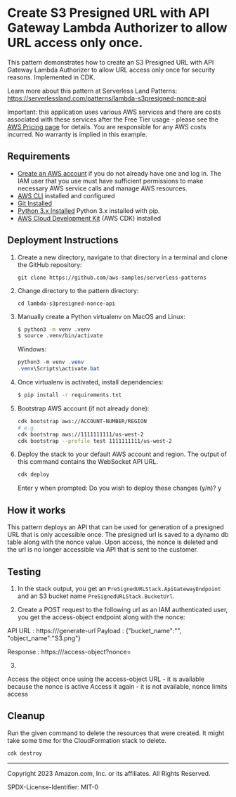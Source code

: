 # Create S3 Presigned URL with API Gateway Lambda Authorizer to allow URL access only once.

This pattern demonstrates how to create an S3 Presigned URL with API Gateway Lambda Authorizer to allow URL access only once for security reasons. Implemented in CDK.

Learn more about this pattern at Serverless Land Patterns: https://serverlessland.com/patterns/lambda-s3presigned-nonce-api

Important: this application uses various AWS services and there are costs associated with these services after the Free Tier usage - please see the [AWS Pricing page](https://aws.amazon.com/pricing/) for details. You are responsible for any AWS costs incurred. No warranty is implied in this example.

## Requirements

* [Create an AWS account](https://portal.aws.amazon.com/gp/aws/developer/registration/index.html) if you do not already have one and log in. The IAM user that you use must have sufficient permissions to make necessary AWS service calls and manage AWS resources.
* [AWS CLI](https://docs.aws.amazon.com/cli/latest/userguide/install-cliv2.html) installed and configured
* [Git Installed](https://git-scm.com/book/en/v2/Getting-Started-Installing-Git)
* [Python 3.x Installed](https://www.python.org/) Python 3.x installed with pip.
* [AWS Cloud Development Kit](https://docs.aws.amazon.com/cdk/latest/guide/cli.html) (AWS CDK) installed

## Deployment Instructions

1. Create a new directory, navigate to that directory in a terminal and clone the GitHub repository:
    ``` 
    git clone https://github.com/aws-samples/serverless-patterns
    ```
1. Change directory to the pattern directory:
    ```
    cd lambda-s3presigned-nonce-api
    ```
3. Manually create a Python virtualenv on MacOS and Linux:

   ```bash
   $ python3 -m venv .venv
   $ source .venv/bin/activate
   ```

   Windows:

   ```powershell
   python3 -m venv .venv
   .venv\Scripts\activate.bat
   ```

4. Once virtualenv is activated, install dependencies:

   ```bash
   $ pip install -r requirements.txt
   ```

5. Bootstrap AWS account (if not already done):

   ```bash
   cdk bootstrap aws://ACCOUNT-NUMBER/REGION
   # e.g.
   cdk bootstrap aws://1111111111/us-west-2
   cdk bootstrap --profile test 1111111111/us-west-2
   ```

6. Deploy the stack to your default AWS account and region. The output of this command contains the WebSocket API URL.

   ```bash
   cdk deploy
   ```
   Enter y when prompted:
   Do you wish to deploy these changes (y/n)? y
   
## How it works

This pattern deploys an API that can be used for generation of a presigned URL that is only accessible once. The presigned url is saved to a dynamo db table along with the nonce value. Upon access, the nonce is deleted and the url is no longer accessible via API that is sent to the customer.


## Testing

1. In the stack output, you get an `PreSignedURLStack.ApiGatewayEndpoint` and an S3 bucket name `PreSignedURLStack.BucketUrl`. 

2. Create a POST request to the following url as an IAM authenticated user, you get the access-object endpoint along with the nonce:

API URL : https://<APIendpoint>/generate-url 
Payload : {"bucket_name":"<bucketname>", "object_name":"S3.png"}

Response : https://<APIendpoint>/access-object?nonce=<the-unique-object-nonce>

3. 
Access the object once using the access-object URL - it is available because the nonce is active
Access it again - it is not available, nonce limits access

## Cleanup

Run the given command to delete the resources that were created. It might take some time for the CloudFormation stack to delete.

```bash
cdk destroy
```
---

Copyright 2023 Amazon.com, Inc. or its affiliates. All Rights Reserved.

SPDX-License-Identifier: MIT-0
